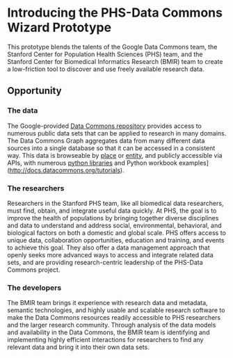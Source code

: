 # Introducing the PHS-Data Commons Wizard Prototype

This prototype blends the talents of the Google Data Commons team, the Stanford Center for Population Health Sciences (PHS) team, 
and the Stanford Center for Biomedical Informatics Research (BMIR) team to create a low-friction tool
to discover and use freely available research data.

## Opportunity

### The data

The Google-provided [Data Commons repository](https://datacommons.org/) provides access to numerous public data sets 
that can be applied to research in many domains.  
The Data Commons Graph aggregates data from many different data sources into a single database
so that it can be accessed in a consistent way.
This data is browseable by [place](https://datacommons.org/place/) or [entity](https://datacommons.org/browser/), 
and publicly accessible via APIs, with numerous [python libraries](http://docs.datacommons.org/api/) 
and Python workbook examples](http://docs.datacommons.org/tutorials). 

### The researchers

Researchers in the Stanford PHS team, like all biomedical data researchers, must find, obtain, and integrate useful data quickly.
At PHS, the goal is to improve the health of populations by bringing together diverse disciplines and data 
to understand and address social, environmental, behavioral, and biological factors on both a domestic and global scale.
PHS offers access to unique data, collaboration opportunities, education and training, and events to achieve this goal.
They also offer a data management approach that openly seeks more advanced ways to access and integrate related data sets,
and are providing research-centric leadership of the PHS-Data Commons project.

### The developers

The BMIR team brings it experience with research data and metadata, semantic technologies, 
and highly usable and scalable research software to make the Data Commons resources readily accessible 
to PHS researchers and the larger research community.
Through analysis of the data models and availability in the Data Commons, 
the BMIR team is identifying and implementing highly efficient interactions for researchers
to find any relevant data and bring it into their own data sets.

